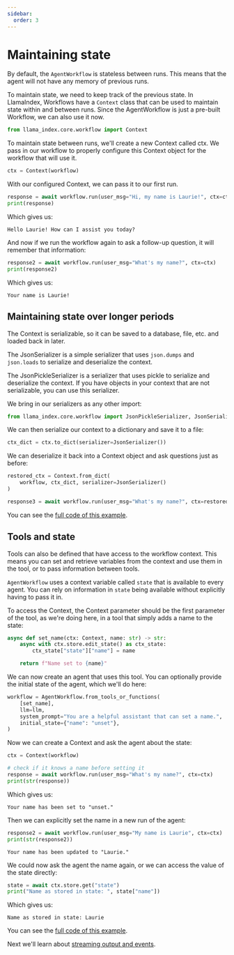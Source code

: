 ```yaml
---
sidebar:
  order: 3
---
```


# Maintaining state

By default, the `AgentWorkflow` is stateless between runs. This means that the agent will not have any memory of previous runs.

To maintain state, we need to keep track of the previous state. In LlamaIndex, Workflows have a `Context` class that can be used to maintain state within and between runs. Since the AgentWorkflow is just a pre-built Workflow, we can also use it now.

```python
from llama_index.core.workflow import Context
```

To maintain state between runs, we'll create a new Context called ctx. We pass in our workflow to properly configure this Context object for the workflow that will use it.

```python
ctx = Context(workflow)
```

With our configured Context, we can pass it to our first run.

```python
response = await workflow.run(user_msg="Hi, my name is Laurie!", ctx=ctx)
print(response)
```

Which gives us:

```
Hello Laurie! How can I assist you today?
```

And now if we run the workflow again to ask a follow-up question, it will remember that information:

```python
response2 = await workflow.run(user_msg="What's my name?", ctx=ctx)
print(response2)
```

Which gives us:

```
Your name is Laurie!
```

## Maintaining state over longer periods

The Context is serializable, so it can be saved to a database, file, etc. and loaded back in later.

The JsonSerializer is a simple serializer that uses `json.dumps` and `json.loads` to serialize and deserialize the context.

The JsonPickleSerializer is a serializer that uses pickle to serialize and deserialize the context. If you have objects in your context that are not serializable, you can use this serializer.

We bring in our serializers as any other import:

```python
from llama_index.core.workflow import JsonPickleSerializer, JsonSerializer
```

We can then serialize our context to a dictionary and save it to a file:

```python
ctx_dict = ctx.to_dict(serializer=JsonSerializer())
```

We can deserialize it back into a Context object and ask questions just as before:

```python
restored_ctx = Context.from_dict(
    workflow, ctx_dict, serializer=JsonSerializer()
)

response3 = await workflow.run(user_msg="What's my name?", ctx=restored_ctx)
```

You can see the [full code of this example](https://github.com/run-llama/python-agents-tutorial/blob/main/3_state.py).

## Tools and state

Tools can also be defined that have access to the workflow context. This means you can set and retrieve variables from the context and use them in the tool, or to pass information between tools.

`AgentWorkflow` uses a context variable called `state` that is available to every agent. You can rely on information in `state` being available without explicitly having to pass it in.

To access the Context, the Context parameter should be the first parameter of the tool, as we're doing here, in a tool that simply adds a name to the state:

```python
async def set_name(ctx: Context, name: str) -> str:
    async with ctx.store.edit_state() as ctx_state:
        ctx_state["state"]["name"] = name

    return f"Name set to {name}"
```

We can now create an agent that uses this tool. You can optionally provide the initial state of the agent, which we'll do here:

```python
workflow = AgentWorkflow.from_tools_or_functions(
    [set_name],
    llm=llm,
    system_prompt="You are a helpful assistant that can set a name.",
    initial_state={"name": "unset"},
)
```

Now we can create a Context and ask the agent about the state:

```python
ctx = Context(workflow)

# check if it knows a name before setting it
response = await workflow.run(user_msg="What's my name?", ctx=ctx)
print(str(response))
```

Which gives us:

```
Your name has been set to "unset."
```

Then we can explicitly set the name in a new run of the agent:

```python
response2 = await workflow.run(user_msg="My name is Laurie", ctx=ctx)
print(str(response2))
```

```
Your name has been updated to "Laurie."
```

We could now ask the agent the name again, or we can access the value of the state directly:

```python
state = await ctx.store.get("state")
print("Name as stored in state: ", state["name"])
```

Which gives us:

```
Name as stored in state: Laurie
```

You can see the [full code of this example](https://github.com/run-llama/python-agents-tutorial/blob/main/3a_tools_and_state.py).

Next we'll learn about [streaming output and events](/python/framework/understanding/agent/streaming).
